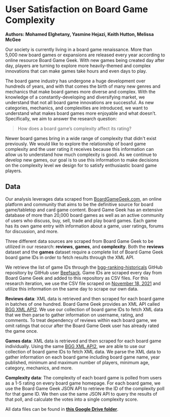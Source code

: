 # User Satisfaction on Board Game Complexity
**Authors: Mohamed Elghetany, Yasmine Hejazi, Keith Hutton, Melissa McGee**

Our society is currently living in a board game renaissance. More than 5,000 new board games or expansions are released every year according to online resource Board Game Geek. With new games being created day after day, players are turning to explore more heavily-themed and complex innovations that can make games take hours and even days to play.

The board game industry has undergone a huge development over hundreds of years, and with that comes the birth of many new genres and mechanics that make board games more diverse and complex. With the knowledge of a constantly-developing and diversifying market, we understand that not all board game innovations are successful. As new categories, mechanics, and complexities are introduced, we want to understand what makes board games more enjoyable and what doesn’t. Specifically, we aim to answer the research question:

> How does a board game’s complexity affect its rating?

Newer board games bring in a wide range of complexity that didn't exist previously. We would like to explore the relationship of board game complexity and the user rating it receives because this information can allow us to understand how much complexity is good. As we continue to develop new games, our goal is to use this information to make decisions on the complexity level we design for to satisfy enthusiastic board game players.

## Data

Our analysis leverages data scraped from [BoardGameGeek.com](boardgamegeek.com), an online platform and community that aims to be the definitive source for board game/tabletop and card game content. Board Game Geek has an extensive database of more than 20,000 board games as well as an active community of users who discuss, buy, sell, trade and play board games. Each game has its own game entry with information about a game, user ratings, forums for discussion, and more.

Three different data sources are scraped from Board Game Geek to be utilized in our research: **reviews**, **games**, and **complexity**. Both the **reviews** dataset and the **games** dataset require a complete list of Board Game Geek board game IDs in order to fetch results through the XML API. 

We retrieve the list of game IDs through the [bgg-ranking-historicals](https://github.com/beefsack/bgg-ranking-historicals) GitHub repository by GitHub user [Beefsack](https://github.com/beefsack). Game IDs are scraped every day from Board Game Geek and added to this repository as CSV files. For this research iteration, we use the CSV file scraped on [November 18, 2021](https://raw.githubusercontent.com/beefsack/bgg-ranking-historicals/master/2021-11-18.csv) and utilize this information on the same day to scrape our own data.

**Reviews data**: XML data is retrieved and then scraped for each board game in batches of one hundred. Board Game Geek provides an XML API  called [BGG XML API2](https://boardgamegeek.com/wiki/page/BGG_XML_API2). We use our collection of board game IDs to fetch XML data that we then parse to gather information on username, rating, and comments. To treat dependency of reviews within each board game, we omit ratings that occur after the Board Game Geek user has already rated the game once. 

**Games data**: XML data is retrieved and then scraped for each board game individually. Using the same [BGG XML API2](https://boardgamegeek.com/wiki/page/BGG_XML_API2), we are able to use our collection of board game IDs to fetch XML data. We parse the XML data to gather information on each board game including board game name, year published, minimum and maximum number of players, minimum age, category, mechanics, and more. 

**Complexity data**: The complexity of each board game is polled from users as a 1-5 rating on every board game homepage. For each board game, we use the Board Game Geek JSON API to retrieve the ID of the complexity poll for that game ID. We then use the same JSON API to query the results of that poll, and calculate the votes into a single complexity score.

All data files can be found in **[this Google Drive folder](https://drive.google.com/drive/folders/1NSgDOdEe5r_3t-JFMOfK-xRT4ljuA-IH?usp=sharing)**.